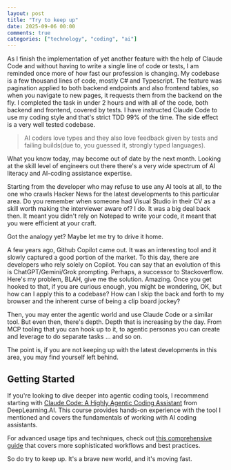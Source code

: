```yaml
---
layout: post
title: "Try to keep up"
date: 2025-09-06 00:00
comments: true
categories: ["technology", "coding", "ai"]
---
```


As I finish the implementation of yet another feature with the help of Claude Code and without 
having to write a single line of code or tests, I am reminded once more of how fast our profession is changing.
My codebase is a few thousand lines of code, mostly C# and Typescript. The feature was pagination applied to both backend
endpoints and also frontend tables, so when you navigate to new pages, it requests them from the backend on the fly.
I completed the task in under 2 hours and with all of the code, both backend and frontend, covered by tests. I have instructed
Claude Code to use my coding style and that's strict TDD 99% of the time. The side effect is a very well tested codebase.


> AI coders love types and they also love feedback given by tests and failing builds(due to, you guessed it, strongly typed languages).


What you know today, may become out of date by the next month. Looking at the skill level of engineers out there there's 
a very wide spectrum of AI literacy and AI-coding assistance expertise. 

Starting from the developer who may refuse to use any AI tools at all, to the one who crawls Hacker News for the latest
developments to this particular area. Do you remember when someone had Visual Studio in their CV as a skill worth 
making the interviewer aware of? I do. It was a big deal back then. It meant you didn't rely on Notepad to write your code,
it meant that you were efficient at your craft.

Got the analogy yet? Maybe let me try to drive it home.

A few years ago, Github Copilot came out. It was an interesting tool and it slowly captured a good portion of the market.
To this day, there are developers who rely solely on Copilot. You can say that an evolution of this is ChatGPT/Gemini/Grok
prompting. Perhaps, a successor to Stackoverflow. Here's my problem, BLAH, give me the solution. Amazing. Once you get hooked to that,
if you are curious enough, you might be wondering, OK, but how can I apply this to a codebase? How can I skip the back and forth to my browser
and the inherent curse of being a clip board jockey?

Then, you may enter the agentic world and use Claude Code or a similar tool. But even then, there's depth. 
Depth that is increasing by the day. From MCP tooling that you can hook up to it, to agentic personas you can create
and leverage to do separate tasks ... and so on.

The point is, if you are not keeping up with the latest developments in this area, you may find yourself left behind.

## Getting Started

If you're looking to dive deeper into agentic coding tools, I recommend starting with [Claude Code: A Highly Agentic Coding Assistant](https://www.deeplearning.ai/short-courses/claude-code-a-highly-agentic-coding-assistant/) from DeepLearning.AI. This course provides hands-on experience with the tool I mentioned and covers the fundamentals of working with AI coding assistants.

For advanced usage tips and techniques, check out [this comprehensive guide](https://harper.blog/2025/05/08/basic-claude-code/) that covers more sophisticated workflows and best practices.

So do try to keep up. It's a brave new world, and it's moving fast.
